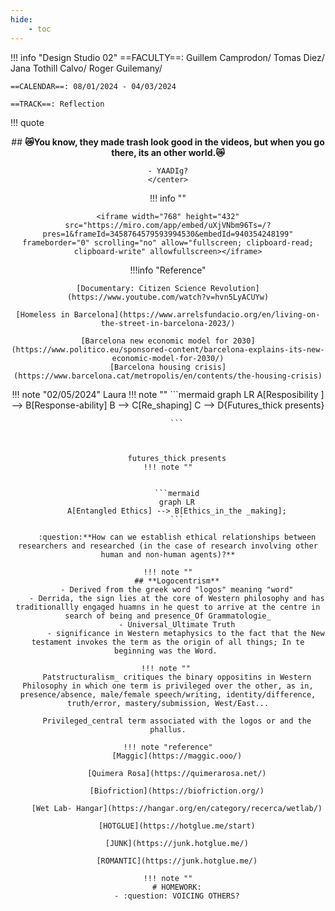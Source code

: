 ```yaml
---
hide:
    - toc
---
```


!!! info "Design Studio 02"
    ==FACULTY==: Guillem Camprodon/ Tomas Diez/ Jana Tothill Calvo/ Roger Guilemany/
    
    ==CALENDAR==: 08/01/2024 - 04/03/2024

    ==TRACK==: Reflection

!!! quote
    <center>
    ## **:crying_cat_face:You know, they made trash look good in the videos, but when you go there, its an other world.:crying_cat_face:**
    
    - YAADIg?
    </center>
    
!!! info ""
    
    <iframe width="768" height="432" src="https://miro.com/app/embed/uXjVNbm96Ts=/?pres=1&frameId=3458764579593994530&embedId=940354248199" frameborder="0" scrolling="no" allow="fullscreen; clipboard-read; clipboard-write" allowfullscreen></iframe>


!!!info "Reference"

    [Documentary: Citizen Science Revolution](https://www.youtube.com/watch?v=hvn5LyACUYw)

    [Homeless in Barcelona](https://www.arrelsfundacio.org/en/living-on-the-street-in-barcelona-2023/)

    [Barcelona new economic model for 2030](https://www.politico.eu/sponsored-content/barcelona-explains-its-new-economic-model-for-2030/)
    [Barcelona housing crisis](https://www.barcelona.cat/metropolis/en/contents/the-housing-crisis)

!!! note "02/05/2024"
    Laura
    !!! note ""
        ```mermaid
        graph LR
        A[Resposibility ] --> B[Response-ability]
        B --> C[Re_shaping]
        C --> D{Futures_thick presents}
    
        ```
        
        
        
        futures_thick presents
    !!! note ""
   

        ```mermaid
        graph LR
        A[Entangled Ethics] --> B[Ethics_in_the _making];
        ```

        :question:**How can we establish ethical relationships between researchers and researched (in the case of research involving other human and non-human agents)?**

    !!! note ""
        ## **Logocentrism**
        - Derived from the greek word "logos" meaning "word"
        - Derrida, the sign lies at the core of Western philosophy and has traditionallly engaged huamns in he quest to arrive at the centre in search of being and presence_Of Grammatologie_
        - Universal_Ultimate Truth
            - significance in Western metaphysics to the fact that the New testament invokes the term as the origin of all things; In te beginning was the Word. 

    !!! note "" 
        Patstructuralism_ critiques the binary oppositins in Western Philosophy in which one term is privileged over the other, as in, presence/absence, male/female speech/writing, identity/difference, truth/error, mastery/submission, West/East...

        Privileged_central term associated with the logos or and the phallus.

    !!! note "reference"
        [Maggic](https://maggic.ooo/)

        [Quimera Rosa](https://quimerarosa.net/)

        [Biofriction](https://biofriction.org/)

        [Wet Lab- Hangar](https://hangar.org/en/category/recerca/wetlab/)

        [HOTGLUE](https://hotglue.me/start)

        [JUNK](https://junk.hotglue.me/)

        [ROMANTIC](https://junk.hotglue.me/)

    !!! note ""
        # HOMEWORK:
        - :question: VOICING OTHERS?